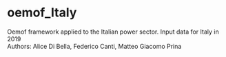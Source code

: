 # oemof_Italy
Oemof framework applied to the Italian power sector. Input data for Italy in 2019  
Authors: Alice Di Bella, Federico Canti, Matteo Giacomo Prina
